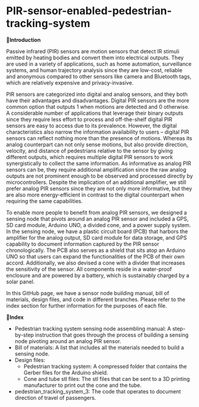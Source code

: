 # PIR-sensor-enabled-pedestrian-tracking-system

**:closed_book:Introduction**

Passive infrared (PIR) sensors are motion sensors that detect IR stimuli emitted by heating bodies and convert them into electrical outputs. They are used in a variety of applications, such as home automation, surveillance systems, and human trajectory analysis since they are low-cost, reliable and anonymous compared to other sensors like camera and Bluetooth tags, which are relatively expensive and privacy-invasive. 

PIR sensors are categorized into digital and analog sensors, and they both have their advantages and disadvantages.  Digital PIR sensors are the more common option that outputs 1 when motions are detected and 0 otherwise. A considerable number of applications that leverage their binary outputs since they require less effort to process and off-the-shelf digital PIR sensors are easy to access due to its prevalence. However, the digital characteristics also narrow the information availability to users – digital PIR sensors can reflect nothing more than the presence of motions. Whereas its analog counterpart can not only sense motions, but also provide direction, velocity, and distance of pedestrians relative to the sensor by giving different outputs, which requires multiple digital PIR sensors to work synergistically to collect the same information. As informative as analog PIR sensors can be, they require additional amplification since the raw analog outputs are not prominent enough to be observed and processed directly by microcontrollers. Despite the implication of an additional amplifier, we still prefer analog PIR sensors since they are not only more informative, but they are also more energy-efficient in contrast to the digital counterpart when requiring the same capabilities.

To enable more people to benefit from analog PIR sensors, we designed a sensing node that pivots around an analog PIR sensor and included a GPS, SD card module, Arduino UNO, a divided cone, and a power supply system. In the sensing node, we have a plastic circuit board (PCB) that harbors the amplifier for the analog output, SD card module for data storage, and GPS capability to document information captured by the PIR sensor chronologically. The PCB also serves as a shield that sits atop an Arduino UNO so that users can expand the functionalities of the PCB of their own accord. Additionally, we also devised a cone with a divider that increases the sensitivity of the sensor. All components reside in a water-proof enclosure and are powered by a battery, which is sustainably charged by a solar panel.

In this GitHub page, we have a sensor node building manual, bill of materials, design files, and code in different branches. Please refer to the index section for further information for the purposes of each file.

**:scroll:Index**

- Pedestrian tracking system sensing node assembling manual: A step-by-step instruction that goes through the process of building a sensing node pivoting around an analog PIR sensor.
- Bill of materials: A list that includes all the materials needed to build a sensing node.
- Design files:
  - Pedestrian tracking system: A compressed folder that contains the Gerber files for the Arduino shield.
  - Cone and tube stl files: The stl files that can be sent to a 3D printing manufacturer to print out the cone and the tube.
- pedestrian_tracking_system_3: The code that operates to document direction of travel of passengers.
